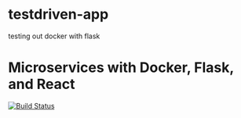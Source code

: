 # testdriven-app
testing out docker with flask 
# Microservices with Docker, Flask, and React

[![Build Status](https://travis-ci.org/DSRoden/testdriven-app.svg?branch=master)](https://travis-ci.org/DSRoden/testdriven-app)
